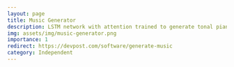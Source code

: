 ```yaml
---
layout: page
title: Music Generator
description: LSTM network with attention trained to generate tonal piano music
img: assets/img/music-generator.png
importance: 1
redirect: https://devpost.com/software/generate-music
category: Independent
---
```


